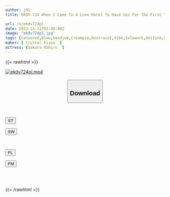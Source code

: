 ```yaml
---
author: j91
title: EKDV-724 When I Came To A Love Hotel To Have Sex For The First Time With A Girl In Uniform That I Found On SNS... She Had Huge Breasts That Were More Sensitive Than I Imagined, And She Made Me Cum Over And Over Again.Mahi Sakura

url: /v/ekdv724pl
date: 2023-11-11T02:40:00Z
image: "ekdv724pl.jpg"
tags: [Censored,Blow,Handjob,Creampie,Restraint,Vibe,Solowork,Uniform,School Girls,Cunnilingus,Big Tits,Titty Fuck,Cowgirl,Electric Massager,Squirting,Slut,Deep Throating,Huge Butt,Bitch,Spanking,Back	 ]
maker: [ Crystal Eizou  ]
actress: [Sakura Mahiru  ]
---
```



{{< rawhtml >}}

<div class="video" data-videoid="MylYbjDx13fwk1">
    <a href="javascript:;">
        <img src="https://my.j91.asia/v/ekdv724pl/ekdv724pl.jpg" width="WIDTH" height="HEIGHT" alt="ekdv724pl.mp4" loading="lazy">
    </a>
</div>

<script type="text/javascript" src="https://j91.asia/asset/on-demand-st.js"></script>

<br>
  <link rel="stylesheet" href="https://j91.asia/asset/bs5.css">
  
  <center>
  <button class="btn btn-primary" type="button" data-bs-toggle="collapse" data-bs-target=".multi-collapse" aria-expanded="false" aria-controls="multiCollapseExample1 multiCollapseExample2"><h2>Download</h2></button></center>
</p>
<div class="row">
  <div class="col">
    <div class="collapse multi-collapse" id="multiCollapseExample1">
      <div class="card card-body">
	      	      <br>
<div class="buttons">  
<p><a href="https://streamtape.to/v/MylYbjDx13fwk1" target="_blank"><button class="btn-hover color-3"><i class="fa fa-download"></i> ST</button></a></p>
<p><a href="https://sfastwish.com/2vizom3g0urf" target="_blank"><button class="btn-hover color-2"><i class="fa fa-download"></i> SW</button></a></p></div>
    </div>
  </div>
</div>
  <div class="col">
    <div class="collapse multi-collapse" id="multiCollapseExample2">
      <div class="card card-body">
	      <br>
<div class="buttons">
<p><a href="https://fviplions.com/f/vhl22bg2bxbm" target="_blank"><button class="btn-hover color-9"><i class="fa fa-download"></i> FL</button></a></p>
<p><a href="https://filemoon.sx/d/0apnyrngk9ww" target="_blank"><button class="btn-hover color-8"><i class="fa fa-download"></i> FM</button></a></p></div>
<br><br>
      </div>
    </div>
  </div>
</div>

{{< /rawhtml >}}

